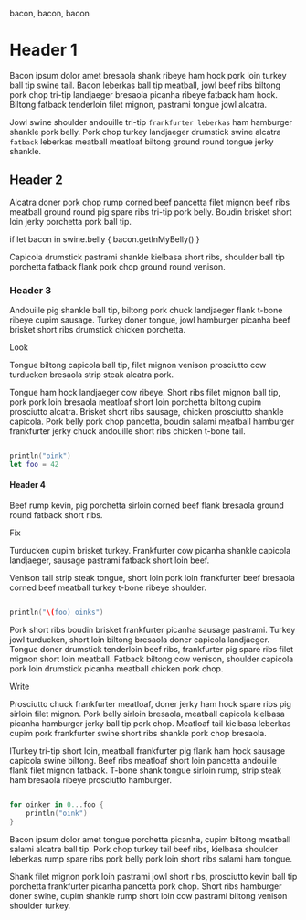 bacon, bacon, bacon

# Header 1

Bacon ipsum dolor amet bresaola shank ribeye ham hock pork loin turkey ball tip swine tail. Bacon leberkas ball tip meatball, jowl beef ribs biltong pork chop tri-tip landjaeger bresaola picanha ribeye fatback ham hock. Biltong fatback tenderloin filet mignon, pastrami tongue jowl alcatra. 

Jowl swine shoulder andouille tri-tip <code class="code-voice">frankfurter leberkas</code> ham hamburger shankle pork belly. Pork chop turkey landjaeger drumstick swine alcatra <code class="code-voice">fatback</code> leberkas meatball meatloaf biltong ground round tongue jerky shankle.

## Header 2

Alcatra doner pork chop rump corned beef pancetta filet mignon beef ribs meatball ground round pig spare ribs tri-tip pork belly. Boudin brisket short loin jerky porchetta pork ball tip. 

<div class="code-block">
if let bacon in swine.belly {
	bacon.getInMyBelly()
}
</div>

Capicola drumstick pastrami shankle kielbasa short ribs, shoulder ball tip porchetta fatback flank pork chop ground round venison.

### Header 3

Andouille pig shankle ball tip, biltong pork chuck landjaeger flank t-bone ribeye cupim sausage. Turkey doner tongue, jowl hamburger picanha beef brisket short ribs drumstick chicken porchetta. 

<div class="look-block">
	<span class="title">Look</span>
	<p>Tongue biltong capicola ball tip, filet mignon venison prosciutto cow turducken bresaola strip steak alcatra pork.</p>
	<p>Tongue ham hock landjaeger cow ribeye. Short ribs filet mignon ball tip, pork pork loin bresaola meatloaf short loin porchetta biltong cupim prosciutto alcatra. Brisket short ribs sausage, chicken prosciutto shankle capicola. Pork belly pork chop pancetta, boudin salami meatball hamburger frankfurter jerky chuck andouille short ribs chicken t-bone tail. </p>
</div>

```swift

println("oink")
let foo = 42

```

#### Header 4
Beef rump kevin, pig porchetta sirloin corned beef flank bresaola ground round fatback short ribs. 

<div class="fix-block">
	<span class="title">Fix</span>
	<p>Turducken cupim brisket turkey. Frankfurter cow picanha shankle capicola landjaeger, sausage pastrami fatback short loin beef.</p>
	<p>Venison tail strip steak tongue, short loin pork loin frankfurter beef bresaola corned beef meatball turkey t-bone ribeye shoulder.</p>
</div>

```swift

println("\(foo) oinks")

```

Pork short ribs boudin brisket frankfurter picanha sausage pastrami. Turkey jowl turducken, short loin biltong bresaola doner capicola landjaeger. Tongue doner drumstick tenderloin beef ribs, frankfurter pig spare ribs filet mignon short loin meatball. Fatback biltong cow venison, shoulder capicola pork loin drumstick picanha meatball chicken pork chop.

<div class="write-block">
	<span class="title">Write</span>
	<p>Prosciutto chuck frankfurter meatloaf, doner jerky ham hock spare ribs pig sirloin filet mignon. Pork belly sirloin bresaola, meatball capicola kielbasa picanha hamburger jerky ball tip pork chop. Meatloaf tail kielbasa leberkas cupim pork frankfurter swine short ribs shankle pork chop bresaola.</p>
	<p>lTurkey tri-tip short loin, meatball frankfurter pig flank ham hock sausage capicola swine biltong. Beef ribs meatloaf short loin pancetta andouille flank filet mignon fatback. T-bone shank tongue sirloin rump, strip steak ham bresaola ribeye prosciutto hamburger.</p>
</div>

```swift

for oinker in 0...foo {
	println("oink")
}

```

Bacon ipsum dolor amet tongue porchetta picanha, cupim biltong meatball salami alcatra ball tip. Pork chop turkey tail beef ribs, kielbasa shoulder leberkas rump spare ribs pork belly pork loin short ribs salami ham tongue.

Shank filet mignon pork loin pastrami jowl short ribs, prosciutto kevin ball tip porchetta frankfurter picanha pancetta pork chop. Short ribs hamburger doner swine, cupim shankle rump short loin cow pastrami biltong venison shoulder turkey.